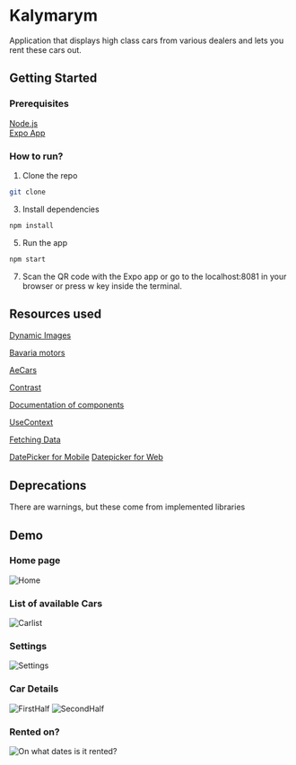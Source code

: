 # Kalymarym

Application that displays high class cars from various dealers and lets you rent these cars out.

## Getting Started

### Prerequisites

[Node.js](https://nodejs.org/en/)<br/>
[Expo App](https://expo.dev/tools#client)

### How to run?

1. Clone the repo <br>

```bash
git clone
```

3. Install dependencies <br>

```bash
npm install
```

5. Run the app <br>

```bash
npm start
```

7. Scan the QR code with the Expo app or go to the localhost:8081 in your browser or press w key inside the terminal.

## Resources used

[Dynamic Images](https://careerwithvasanth.medium.com/how-to-use-local-images-dynamically-in-react-native-71b9f3b0db20)

[Bavaria motors](https://www.bavariamotors.be/nl)

[AeCars](https://www.aecars.be/home/)

[Contrast](https://webaim.org/resources/contrastchecker/)

[Documentation of components](https://reactnative.dev/docs/components-and-apis)

[UseContext](https://react.dev/reference/react/useContext)

[Fetching Data](https://reactnative.dev/docs/network)

[DatePicker for Mobile](https://www.npmjs.com/package/@react-native-community/datetimepicker)
[Datepicker for Web](https://www.npmjs.com/package/react-datepicker)

## Deprecations

There are warnings, but these come from implemented libraries

## Demo

### Home page

![Home](https://github.com/DaniilSsv/Cross-Platform/blob/8c240e3d467cce3670d870e555346aab6cb146a1/src/assets/readme/Screenshot_20241222_141507_Expo%20Go.jpg)

### List of available Cars

![Carlist](https://github.com/DaniilSsv/Cross-Platform/blob/8c240e3d467cce3670d870e555346aab6cb146a1/src/assets/readme/Screenshot_20241222_141512_Expo%20Go.jpg)

### Settings

![Settings](https://github.com/DaniilSsv/Cross-Platform/blob/8c240e3d467cce3670d870e555346aab6cb146a1/src/assets/readme/Screenshot_20241222_141518_Expo%20Go.jpg)

### Car Details

![FirstHalf](https://github.com/DaniilSsv/Cross-Platform/blob/8c240e3d467cce3670d870e555346aab6cb146a1/src/assets/readme/Screenshot_20241222_141527_Expo%20Go.jpg)
![SecondHalf](https://github.com/DaniilSsv/Cross-Platform/blob/8c240e3d467cce3670d870e555346aab6cb146a1/src/assets/readme/Screenshot_20241222_141530_Expo%20Go.jpg)

### Rented on?

![On what dates is it rented?](https://github.com/DaniilSsv/Cross-Platform/blob/8c240e3d467cce3670d870e555346aab6cb146a1/src/assets/readme/Screenshot_20241222_141534_Expo%20Go.jpg)
